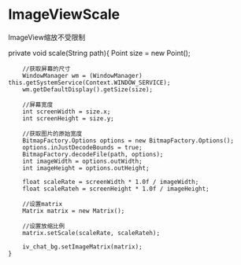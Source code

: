 # ImageViewScale
ImageView缩放不受限制

 private void scale(String path){
        Point size = new Point();

        //获取屏幕的尺寸
        WindowManager wm = (WindowManager) this.getSystemService(Context.WINDOW_SERVICE);
        wm.getDefaultDisplay().getSize(size);

        //屏幕宽度
        int screenWidth = size.x;
        int screenHeight = size.y;

        //获取图片的原始宽度
        BitmapFactory.Options options = new BitmapFactory.Options();
        options.inJustDecodeBounds = true;
        BitmapFactory.decodeFile(path, options);
        int imageWidth = options.outWidth;
        int imageHeight = options.outHeight;

        float scaleRate = screenWidth * 1.0f / imageWidth;
        float scaleRateh = screenHeight * 1.0f / imageHeight;

        //设置matrix
        Matrix matrix = new Matrix();

        //设置放缩比例
        matrix.setScale(scaleRate, scaleRateh);

        iv_chat_bg.setImageMatrix(matrix);
    }
